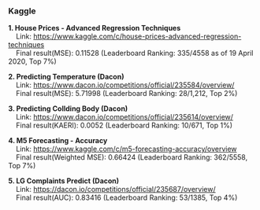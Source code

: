 ### Kaggle

**1. House Prices - Advanced Regression Techniques**  
&nbsp;&nbsp;&nbsp; Link: https://www.kaggle.com/c/house-prices-advanced-regression-techniques   
&nbsp;&nbsp;&nbsp; Final result(MSE): 0.11528 (Leaderboard Ranking: 335/4558 as of 19 April 2020, Top 7%)

**2. Predicting Temperature (Dacon)**   
&nbsp;&nbsp;&nbsp; Link: https://www.dacon.io/competitions/official/235584/overview/  
&nbsp;&nbsp;&nbsp; Final result(MSE): 5.71998 (Leaderboard Ranking: 28/1,212, Top 2%)  

**3. Predicting Collding Body (Dacon)**   
&nbsp;&nbsp;&nbsp; Link: https://www.dacon.io/competitions/official/235614/overview/  
&nbsp;&nbsp;&nbsp; Final result(KAERI): 0.0052 (Leaderboard Ranking: 10/671, Top 1%)  

**4. M5 Forecasting - Accuracy**   
&nbsp;&nbsp;&nbsp; Link: https://www.kaggle.com/c/m5-forecasting-accuracy/overview  
&nbsp;&nbsp;&nbsp; Final result(Weighted MSE): 0.66424 (Leaderboard Ranking: 362/5558, Top 7%)  

**5. LG Complaints Predict (Dacon)**   
&nbsp;&nbsp;&nbsp; Link: https://dacon.io/competitions/official/235687/overview/  
&nbsp;&nbsp;&nbsp; Final result(AUC): 0.83416 (Leaderboard Ranking: 53/1385, Top 4%)  
